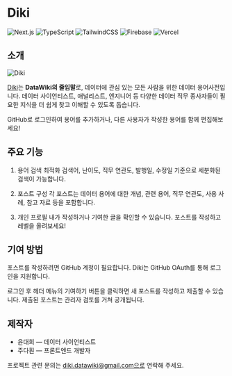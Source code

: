 # Diki

![Next.js](https://img.shields.io/badge/Next.js-darkgray?logo=next.js)
![TypeScript](https://img.shields.io/badge/TypeScript-blue?logo=typescript)
![TailwindCSS](https://img.shields.io/badge/TailwindCSS-skyblue?logo=tailwindcss)
![Firebase](https://img.shields.io/badge/Firebase-red?logo=firebase)
![Vercel](https://img.shields.io/badge/Vercel-black?logo=vercel)

## 소개

![Diki](https://www.diki.kr/thumbnail.png)

[Diki](https://www.diki.kr)는 **DataWiki의 줄임말**로, 데이터에 관심 있는 모든 사람을 위한 데이터 용어사전입니다.
데이터 사이언티스트, 애널리스트, 엔지니어 등 다양한 데이터 직무 종사자들이 필요한 지식을 더 쉽게 찾고 이해할 수 있도록 돕습니다.

GitHub로 로그인하여 용어를 추가하거나, 다른 사용자가 작성한 용어를 함께 편집해보세요!

## 주요 기능
1. 용어 검색 최적화
검색어, 난이도, 직무 연관도, 발행일, 수정일 기준으로 세분화된 검색이 가능합니다.

2. 포스트 구성
각 포스트는 데이터 용어에 대한 개념, 관련 용어, 직무 연관도, 사용 사례, 참고 자료 등을 포함합니다.

3. 개인 프로필
내가 작성하거나 기여한 글을 확인할 수 있습니다. 포스트를 작성하고 레벨을 올려보세요!

## 기여 방법
포스트를 작성하려면 GitHub 계정이 필요합니다. Diki는 GitHub OAuth를 통해 로그인을 지원합니다.

로그인 후 헤더 메뉴의 기여하기 버튼을 클릭하면 새 포스트를 작성하고 제출할 수 있습니다. 제출된 포스트는 관리자 검토를 거쳐 공개됩니다.

## 제작자
- 윤대희 — 데이터 사이언티스트
- 주다훤 — 프론트엔드 개발자

프로젝트 관련 문의는 diki.datawiki@gmail.com으로 연락해 주세요.